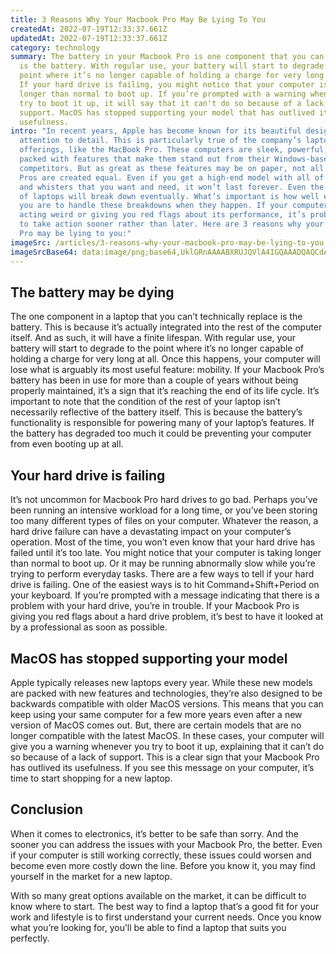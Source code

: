 ```yaml
---
title: 3 Reasons Why Your Macbook Pro May Be Lying To You
createdAt: 2022-07-19T12:33:37.661Z
updatedAt: 2022-07-19T12:33:37.661Z
category: technology
summary: The battery in your Macbook Pro is one component that you can’t replace
  is the battery. With regular use, your battery will start to degrade to the
  point where it’s no longer capable of holding a charge for very long at all.
  If your hard drive is failing, you might notice that your computer is taking
  longer than normal to boot up. If you’re prompted with a warning whenever you
  try to boot it up, it will say that it can't do so because of a lack of
  support. MacOS has stopped supporting your model that has outlived its
  usefulness.
intro: "In recent years, Apple has become known for its beautiful designs and
  attention to detail. This is particularly true of the company’s laptop
  offerings, like the MacBook Pro. These computers are sleek, powerful, and
  packed with features that make them stand out from their Windows-based
  competitors. But as great as these features may be on paper, not all Macbook
  Pros are created equal. Even if you get a high-end model with all of the bells
  and whisters that you want and need, it won’t last forever. Even the sturdiest
  of laptops will break down eventually. What’s important is how well equipped
  you are to handle these breakdowns when they happen. If your computer starts
  acting weird or giving you red flags about its performance, it’s probably time
  to take action sooner rather than later. Here are 3 reasons why your Macbook
  Pro may be lying to you:"
imageSrc: /articles/3-reasons-why-your-macbook-pro-may-be-lying-to-you.png
imageSrcBase64: data:image/png;base64,UklGRnAAAABXRUJQVlA4IGQAAADQAQCdASoKAAoAAUAmJZgCdAELQW+fMAD+8pEwwnjfIJ1t0unrrScnyA+bH16Nqq+A36Y/Z8jR822/fwi/15GiFzgNbFIWgbEdyZoVbNYPec72LPVH5WMhjnJgDiEPF0tAFgAA
---
```


## The battery may be dying

The one component in a laptop that you can’t technically replace is the battery. This is because it’s actually integrated into the rest of the computer itself. And as such, it will have a finite lifespan. With regular use, your battery will start to degrade to the point where it’s no longer capable of holding a charge for very long at all. Once this happens, your computer will lose what is arguably its most useful feature: mobility. If your Macbook Pro’s battery has been in use for more than a couple of years without being properly maintained, it’s a sign that it’s reaching the end of its life cycle. It’s important to note that the condition of the rest of your laptop isn’t necessarily reflective of the battery itself. This is because the battery’s functionality is responsible for powering many of your laptop’s features. If the battery has degraded too much it could be preventing your computer from even booting up at all.

## Your hard drive is failing

It’s not uncommon for Macbook Pro hard drives to go bad. Perhaps you’ve been running an intensive workload for a long time, or you’ve been storing too many different types of files on your computer. Whatever the reason, a hard drive failure can have a devastating impact on your computer’s operation. Most of the time, you won’t even know that your hard drive has failed until it’s too late. You might notice that your computer is taking longer than normal to boot up. Or it may be running abnormally slow while you’re trying to perform everyday tasks. There are a few ways to tell if your hard drive is failing. One of the easiest ways is to hit Command+Shift+Period on your keyboard. If you’re prompted with a message indicating that there is a problem with your hard drive, you’re in trouble. If your Macbook Pro is giving you red flags about a hard drive problem, it’s best to have it looked at by a professional as soon as possible.

## MacOS has stopped supporting your model

Apple typically releases new laptops every year. While these new models are packed with new features and technologies, they’re also designed to be backwards compatible with older MacOS versions. This means that you can keep using your same computer for a few more years even after a new version of MacOS comes out. But, there are certain models that are no longer compatible with the latest MacOS. In these cases, your computer will give you a warning whenever you try to boot it up, explaining that it can’t do so because of a lack of support. This is a clear sign that your Macbook Pro has outlived its usefulness. If you see this message on your computer, it’s time to start shopping for a new laptop.

## Conclusion

When it comes to electronics, it’s better to be safe than sorry. And the sooner you can address the issues with your Macbook Pro, the better. Even if your computer is still working correctly, these issues could worsen and become even more costly down the line. Before you know it, you may find yourself in the market for a new laptop.

With so many great options available on the market, it can be difficult to know where to start. The best way to find a laptop that’s a good fit for your work and lifestyle is to first understand your current needs. Once you know what you’re looking for, you’ll be able to find a laptop that suits you perfectly.
